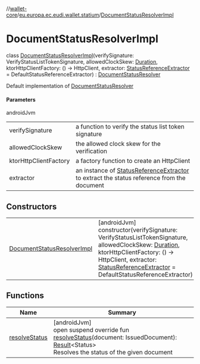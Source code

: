 //[wallet-core](../../../index.md)/[eu.europa.ec.eudi.wallet.statium](../index.md)/[DocumentStatusResolverImpl](index.md)

# DocumentStatusResolverImpl

class [DocumentStatusResolverImpl](index.md)(verifySignature: VerifyStatusListTokenSignature, allowedClockSkew: [Duration](https://kotlinlang.org/api/latest/jvm/stdlib/kotlin-stdlib/kotlin.time/-duration/index.html), ktorHttpClientFactory: () -&gt; HttpClient, extractor: [StatusReferenceExtractor](../-status-reference-extractor/index.md) = DefaultStatusReferenceExtractor) : [DocumentStatusResolver](../-document-status-resolver/index.md)

Default implementation of [DocumentStatusResolver](../-document-status-resolver/index.md)

#### Parameters

androidJvm

| | |
|---|---|
| verifySignature | a function to verify the status list token signature |
| allowedClockSkew | the allowed clock skew for the verification |
| ktorHttpClientFactory | a factory function to create an HttpClient |
| extractor | an instance of [StatusReferenceExtractor](../-status-reference-extractor/index.md) to extract the status reference from the document |

## Constructors

| | |
|---|---|
| [DocumentStatusResolverImpl](-document-status-resolver-impl.md) | [androidJvm]<br>constructor(verifySignature: VerifyStatusListTokenSignature, allowedClockSkew: [Duration](https://kotlinlang.org/api/latest/jvm/stdlib/kotlin-stdlib/kotlin.time/-duration/index.html), ktorHttpClientFactory: () -&gt; HttpClient, extractor: [StatusReferenceExtractor](../-status-reference-extractor/index.md) = DefaultStatusReferenceExtractor) |

## Functions

| Name | Summary |
|---|---|
| [resolveStatus](resolve-status.md) | [androidJvm]<br>open suspend override fun [resolveStatus](resolve-status.md)(document: IssuedDocument): [Result](https://kotlinlang.org/api/latest/jvm/stdlib/kotlin-stdlib/kotlin/-result/index.html)&lt;Status&gt;<br>Resolves the status of the given document |
